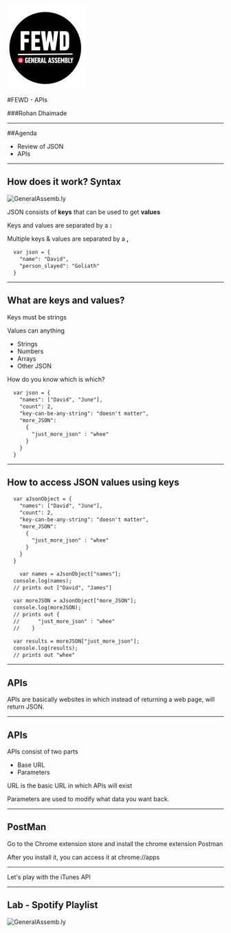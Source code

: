 ![GeneralAssemb.ly](../../img/icons/FEWD_Logo.png)

#FEWD - APIs

###Rohan Dhaimade

---


##Agenda

* Review of JSON
* APIs

---

## How does it work? Syntax

![GeneralAssemb.ly](../../img/unit_1/json-example.png)

JSON consists of __keys__ that can be used to get __values__

Keys and values are separated by a __:__

Multiple keys & values are separated by a __,__

```
  var json = {
    "name": "David",
    "person_slayed": "Goliath"
  }
```

---

## What are keys and values?

Keys must be strings

Values can anything

* Strings
* Numbers
* Arrays
* Other JSON


How do you know which is which?

```
  var json = {
    "names": ["David", "June"],
    "count": 2,
    "key-can-be-any-string": "doesn't matter",
    "more_JSON":
      {
        "just_more_json" : "whee"
      }
    }
  }
```

---

## How to access JSON values using keys

```
  var aJsonObject = {
    "names": ["David", "June"],
    "count": 2,
    "key-can-be-any-string": "doesn't matter",
    "more_JSON":
      {
        "just_more_json" : "whee"
      }
    }
  }
```

```
	var names = aJsonObject["names"];
  console.log(names);
  // prints out ["David", "James"]
```

```
  var moreJSON = aJsonObject["more_JSON"];
  console.log(moreJSON);
  // prints out {
  //      "just_more_json" : "whee"
  //    }
```

```
  var results = moreJSON["just_more_json"];
  console.log(results);
  // prints out "whee"
```


---

## APIs

APIs are basically websites in which instead of returning a web page, will return JSON.

---

## APIs

APIs consist of two parts
- Base URL
- Parameters

URL is the basic URL in which APIs will exist

Parameters are used to modify what data you want back.

---

## PostMan

Go to the Chrome extension store and install the chrome extension Postman

After you install it, you can access it at chrome://apps


---

Let's play with the iTunes API









---
## Lab - Spotify Playlist

![GeneralAssemb.ly](../img/icons/exercise_icon_md.png)

